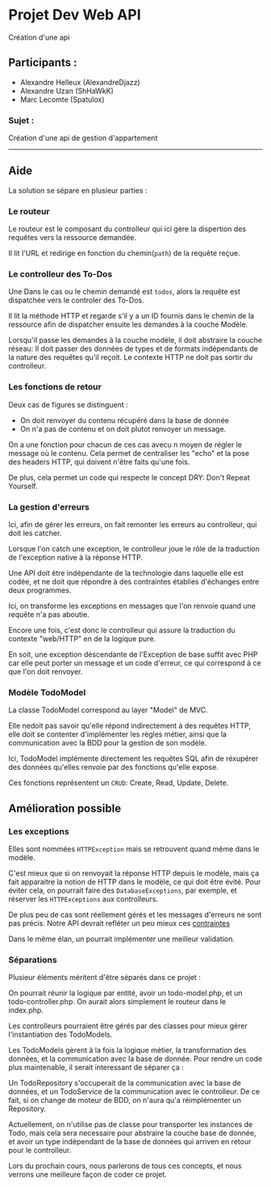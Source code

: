 # Projet Dev Web API
Création d'une api
## Participants :
- Alexandre Helleux     (AlexandreDjazz)
- Alexandre Uzan        (ShHaWkK)
- Marc Lecomte          (Spatulox)

### Sujet :
Création d'une api de gestion d'appartement



<hr>

## Aide

La solution se sépare en plusieur parties :

### Le routeur

Le routeur est le composant du controlleur qui ici gère la dispertion des requêtes vers la ressource demandée.

Il lit l'URL et redirige en fonction du chemin(`path`) de la requête reçue.

### Le controlleur des To-Dos

Une Dans le cas ou le chemin demandé est `todos`, alors la requête est dispatchée vers le controler des To-Dos.

Il lit la méthode HTTP et regarde s'il y a un ID fournis dans le chemin de la ressource afin de dispatcher ensuite les demandes à la couche Modèle.

Lorsqu'il passe les demandes à la couche modèle, il doit abstraire la couche réseau: Il doit passer des données de types et de formats indépendants de la nature des requêtes qu'il reçoit. Le contexte HTTP ne doit pas sortir du controlleur.

### Les fonctions de retour

Deux cas de figures se distinguent :

- On doit renvoyer du contenu récupéré dans la base de donnée
- On n'a pas de contenu et on doit plutot renvoyer un message.

On a une fonction pour chacun de ces cas avecu n moyen de régler le message où le contenu.
Cela permet de centraliser les "echo" et la pose des headers HTTP, qui doivent n'être faits qu'une fois.

De plus, cela permet un code qui respecte le concept DRY: Don't Repeat Yourself.

### La gestion d'erreurs

Ici, afin de gérer les erreurs, on fait remonter les erreurs au controlleur, qui doit les catcher.

Lorsque l'on catch une exception, le controlleur joue le rôle de la traduction de l'exception native à la réponse HTTP.

Une API doit être indépendante de la technologie dans laquelle elle est codée, et ne doit que répondre à des contraintes établies d'échanges entre deux programmes.

Ici, on transforme les exceptions en messages que l'on renvoie quand une requête n'a pas aboutie.

Encore une fois, c'est donc le controlleur qui assure la traduction du contexte "web/HTTP" en de la logique pure.

En soit, une exception déscendante de l'Exception de base suffit avec PHP car elle peut porter un message et un code d'erreur, ce qui correspond à ce que l'on doit renvoyer.

### Modèle TodoModel

La classe TodoModel correspond au layer "Model" de MVC.

Elle nedoit pas savoir qu'elle répond indirectement à des requêtes HTTP, elle doit se contenter d'implémenter les règles métier, ainsi que la communication avec la BDD pour la gestion de son modèle.

Ici, TodoModel implémente directement les requêtes SQL afin de réxupérer des données qu'elles renvoie par des fonctions qu'elle expose.

Ces fonctions représentent un `CRUD`: Create, Read, Update, Delete.

## Amélioration possible

### Les exceptions

Elles sont nommées `HTTPException` mais se retrouvent quand même dans le modèle.

C'est mieux que si on renvoyait la réponse HTTP depuis le modèle, mais ça fait apparaitre la notion de HTTP dans le modèle, ce qui doit être évité.
Pour éviter cela, on pourrait faire des `DatabaseExceptions`, par exemple, et réserver les `HTTPExceptions` aux controlleurs.

De plus peu de cas sont réellement gérés et les messages d'erreurs ne sont pas précis. Notre API devrait refléter un peu mieux ces [contraintes](https://www.rfc-editor.org/rfc/rfc7807)

Dans le même élan, un pourrait implémenter une meilleur validation.

### Séparations

Plusieur éléments méritent d'être séparés dans ce projet :

On pourrait réunir la logique par entité, avoir un todo-model.php, et un todo-controller.php.
On aurait alors simplement le routeur dans le index.php.

Les controlleurs pourraient être gérés par des classes pour mieux gérer l'instantiation des TodoModels.

Les TodoModels gèrent à la fois la logique métier, la transformation des données, et la communication avec la base de donnée.
Pour rendre un code plus maintenable, il serait interessant de séparer ça :

Un TodoRepository s'occuperait de la communication avec la base de données, et un TodoService de la communication avec le controlleur. De ce fait, si on change de moteur de BDD, on n'aura qu'a réimplémenter un Repository.

Actuellement, on n'utilise pas de classe pour transporter les instances de Todo, mais cela sera necessaire pour abstraire la couche base de donnée, et avoir un type indépendant de la base de données qui arriven en retour pour le controlleur.

Lors du prochain cours, nous parlerons de tous ces concepts, et nous verrons une meilleure façon de coder ce projet.
